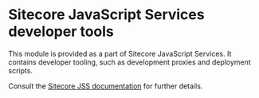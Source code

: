 # Sitecore JavaScript Services developer tools

This module is provided as a part of Sitecore JavaScript Services. It contains developer tooling, such as development proxies and deployment scripts.

Consult the [Sitecore JSS documentation](https://jss.sitecore.net) for further details.

